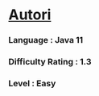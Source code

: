 # [Autori](https://open.kattis.com/problems/autori)

### Language : Java 11

### Difficulty Rating : 1.3

### Level : Easy

